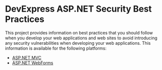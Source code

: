# DevExpress ASP.NET Security Best Practices
This project provides information on best practices that you should follow when you develop your web applications and web sites to avoid introducing any security vulnerabilities when developing your web applications. This information is available for the following platforms:

* [ASP.NET MVC](https://github.com/DevExpress/aspnet-security-bestpractices/tree/develop/SecurityBestPractices.Mvc)
* [ASP.NET WebForms](https://github.com/DevExpress/aspnet-security-bestpractices/tree/develop/SecurityBestPractices.WebForms)
